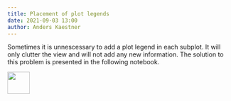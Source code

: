 ```yaml
---
title: Placement of plot legends
date: 2021-09-03 13:00
author: Anders Kaestner
---
```

Sometimes it is unnescessary to add a plot legend in each subplot. It will only clutter the view and will not add any new information. The solution to this problem is presented in the following notebook.

[<img src="https://upload.wikimedia.org/wikipedia/commons/3/38/Jupyter_logo.svg" height="50px"/>](https://nbviewer.jupyter.org/github/neutronimaging/coding-recipes/blob/main/python/PlotLegends.ipynb)
